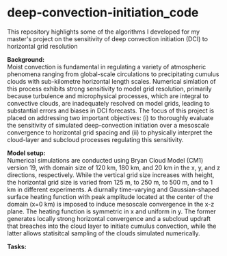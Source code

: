 # deep-convection-initiation_code
This repository highlights some of the algorithms I developed for my master's project on the sensitivity of deep convection initiation (DCI) to horizontal grid resolution

**Background:**\
Moist convection is fundamental in regulating a variety of atmospheric phenomena ranging from global-scale circulations to precipitating cumulus clouds with sub-kilometre horizontal length scales. Numerical simlation of this process exhibits strong sensitivity to model grid resolution, primarily because turbulence and microphysical processes, which are integral to convective clouds, are inadequately resolved on model grids, leading to substantial errors and biases in DCI forecasts. The focus of this project is placed on addressing two important objectives: (i) to thoroughly evaluate the sensitivity of simulated deep-convection initiation over a mesoscale convergence to horizontal grid spacing and (ii) to physically interpret the cloud-layer and subcloud processes regulating this sensitivity.

**Model setup:**\
Numerical simulations are conducted using Bryan Cloud Model (CM1) version 19, with domain size of 120 km, 180 km, and 20 km in the x, y, and z directions, respectively. While the vertical grid size increases with height, the horizontal grid size is varied from 125 m, to 250 m, to 500 m, and to 1 km in different experiments. A diurnally time-varying and Gaussian-shaped surface heating function with peak amplitude located at the center of the domain (x=0 km) is imposed to induce mesoscale convergence in the x-z plane. The heating function is symmetric in x and uniform in y. The former generates locally strong horizontal convergence and a subcloud updraft that breaches into the cloud layer to initiate cumulus convection, while the latter allows statisitcal sampling of the clouds simulated numerically.


**Tasks:**






